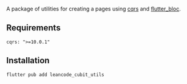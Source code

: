 A package of utilities for creating a pages using [cqrs](https://pub.dev/packages/cqrs) and [flutter_bloc](https://pub.dev/packages/flutter_bloc).

## Requirements

```cqrs: ">=10.0.1"```

## Installation

```flutter pub add leancode_cubit_utils```